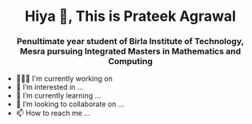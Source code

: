<h1 align="center"; font-family="Arial";font-weight=bolder>Hiya 👋, This is Prateek Agrawal</h1>

<h3 align="center">Penultimate year student of Birla Institute of Technology, Mesra  pursuing Integrated Masters in Mathematics and Computing </h3>
    
- 👨🏽‍💻 I'm currently working on 
- 👀 I’m interested in ...
- 🌱 I’m currently learning ...
- 💞️ I’m looking to collaborate on ...
- 📫 How to reach me ...

<!---
prateekagr21/prateekagr21 is a ✨ special ✨ repository because its `README.md` (this file) appears on your GitHub profile.
You can click the Preview link to take a look at your changes.
--->
